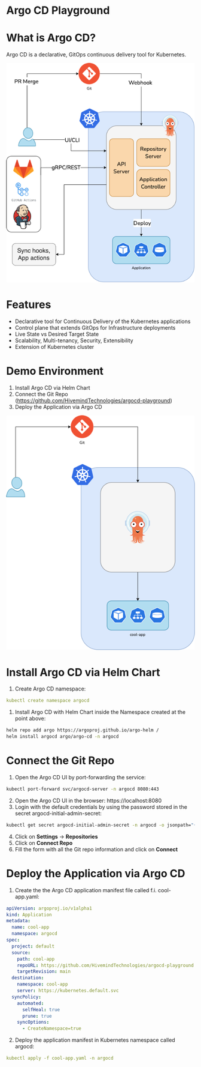 # Argo CD Playground

# What is Argo CD?

Argo CD is a declarative, GitOps continuous delivery tool for Kubernetes.

![argo-cd-schema](readme_contents/argo-cd-schema.png)

# Features

- Declarative tool for Continuous Delivery of the Kubernetes applications
- Control plane that extends GitOps for Infrastructure deployments
- Live State vs Desired Target State
- Scalability, Multi-tenancy, Security, Extensibility
- Extension of Kubernetes cluster

# Demo Environment

1. Install Argo CD via Helm Chart
2. Connect the Git Repo (https://github.com/HivemindTechnologies/argocd-playground)
3. Deploy the Application via Argo CD

![demo-lab-schema](readme_contents/demo-lab-schema.png)

# Install Argo CD via Helm Chart

1. Create Argo CD namespace:

```yaml
kubectl create namespace argocd
```

1. Install Argo CD with Helm Chart inside the Namespace created at the point above:

```bash
helm repo add argo https://argoproj.github.io/argo-helm /
helm install argocd argo/argo-cd -n argocd
```

# Connect the Git Repo

1. Open the Argo CD UI by port-forwarding the service:

```bash
kubectl port-forward svc/argocd-server -n argocd 8080:443
```
2. Open the Argo CD UI in the browser: https://localhost:8080
3. Login with the default credentials by using the password stored in the secret argocd-initial-admin-secret:

```bash
kubectl get secret argocd-initial-admin-secret -n argocd -o jsonpath="{.data.password}" | base64 -d
```

4. Click on **Settings** → **Repositories**
5. Click on **Connect Repo**
6. Fill the form with all the Git repo information and click on **Connect**

# Deploy the Application via Argo CD

1. Create the the Argo CD application manifest file called f.i. cool-app.yaml:

```yaml
apiVersion: argoproj.io/v1alpha1
kind: Application
metadata:
  name: cool-app
  namespace: argocd
spec:
  project: default
  source:
    path: cool-app
    repoURL: https://github.com/HivemindTechnologies/argocd-playground.git
    targetRevision: main
  destination:
    namespace: cool-app
    server: https://kubernetes.default.svc
  syncPolicy:
    automated:
      selfHeal: true
      prune: true
    syncOptions:
      - CreateNamespace=true
```

2. Deploy the application manifest in Kubernetes namespace called argocd:

```yaml
kubectl apply -f cool-app.yaml -n argocd
```
